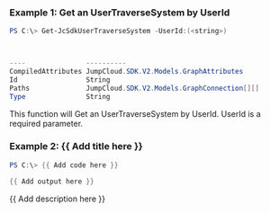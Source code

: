 ### Example 1: Get an UserTraverseSystem by UserId
```powershell
PS C:\> Get-JcSdkUserTraverseSystem -UserId:(<string>)



----               ----------
CompiledAttributes JumpCloud.SDK.V2.Models.GraphAttributes
Id                 String
Paths              JumpCloud.SDK.V2.Models.GraphConnection[][]
Type               String


```

This function will Get an UserTraverseSystem by UserId. UserId is a required parameter.

### Example 2: {{ Add title here }}
```powershell
PS C:\> {{ Add code here }}

{{ Add output here }}
```

{{ Add description here }}

